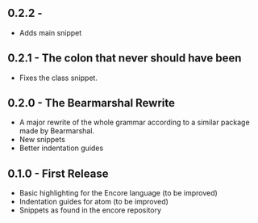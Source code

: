 ## 0.2.2 -
- Adds main snippet

## 0.2.1 - The colon that never should have been
- Fixes the class snippet.

## 0.2.0 - The Bearmarshal Rewrite
- A major rewrite of the whole grammar according to a similar package made by Bearmarshal.
- New snippets
- Better indentation guides

## 0.1.0 - First Release
- Basic highlighting for the Encore language (to be improved)
- Indentation guides for atom (to be improved)
- Snippets as found in the encore repository
